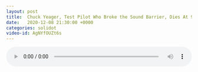 ```yaml
---
layout: post
title:  Chuck Yeager, Test Pilot Who Broke the Sound Barrier, Dies At 97
date:   2020-12-08 21:30:00 +0000
categories: solidot
video-id: AgNYfOUZt6s
---
```


<audio src="/assets/26749c37febd3987e20e7f1def8ed340.mp3" style="width: 100%;" controls></audio>

